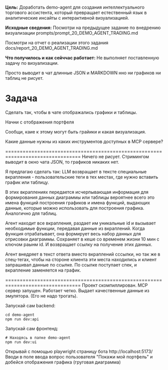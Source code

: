 **Цель:** 
Доработать demo-agent для создания интеллектуального торгового ассистента, который превращает естественный 
язык в аналитические инсайты с интерактивной визуализацией.

**Исходные сведения:**
Посмотри на предыдущее задание по внедрению визуализации
prompts/prompt_20_DEMO_AGENT_TRADING.md

Посмотри на отчет о реализации этого задания
docs/report_20_DEMO_AGENT_TRADING.md

**Что получилось и как сейччас работает:**
Не выполняет поставленную задачу по визуализации.

Просто выводит в чат длинные JSON и MARKDOWN нно ни графиков ни таблиц не рисует.

# Задача

Сделать так, чтобы в чате отображались графики и таблицы.

Начни с отображения портфеля 

Сообщи, каие к этому могут быть грайики и какая визуализация.

Какие данные нужны из каких инструментов доступных в MCP сервере?

================================================================================
Ничего не рисует. Стримингом выводит в окно чата JSON, то графиков никаких нет.

Я предлагаю сделать так:
LLM возвращает в тексте специальные вкрапления - пользовательские теги в тех местах, где нужно вставить график или
таблицу.

В этих вкраплениях передается исчерпывающая информация для формирования данных диаграммы или таблицы
вероятнее всего это имена функций построения графиков и имена функций, выдающих данные, которые можно использовать
для построения графика.
Аналогично для таблиц.

Агент находит все вкрапления, раздает им уникальные id и вызывает необходимые функции, передавая данные из
вкраплений.
Когда функция отрабатывает, она формирует весь набор данных для отрисовки диаграммы. Сохраняет в кеше со временем
жизни 10 мин с ключом раынм id.
И возвращает ссылку на получение этих данных.

Агент внедряет в текст ответа вместо вкраплений сссылки, но так же в спец-тегах, чтобы на стороне клиента
эти места находились и клиент запрашивал данные по ссылке.
По ссылке поступает спек, и вкрапление заменяется на график.

================================================================================
Проект скомпиллирован. 
MCP сервер запущен. Работает четко. Выдает качественные данные из эмулятора. (Его не надо трогать).

Запускай сам backend:
```shell
cd demo-agent
npm run dev:api
```

Запускай сам фронтенд:
```shell
# Находясь в папке demo-agent
npm run dev:ui
```

Открывай с помощью playwright страницу бота  http://localhost:5173/
Вводи в поле ввода вопрос пользователя "Покажи мой портфель" и добейся отображения графика (груговая диаграмма)

